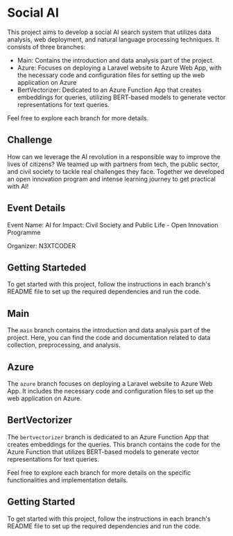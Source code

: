 # Social AI

This project aims to develop a social AI search system that utilizes data analysis, web deployment, and natural language processing techniques. It consists of three branches:

- Main: Contains the introduction and data analysis part of the project.
- Azure: Focuses on deploying a Laravel website to Azure Web App, with the necessary code and configuration files for setting up the web application on Azure
- BertVectorizer: Dedicated to an Azure Function App that creates embeddings for queries, utilizing BERT-based models to generate vector representations for text queries.

Feel free to explore each branch for more details.

## Challenge

How can we leverage the AI revolution in a responsible way to improve the lives of citizens? We teamed up with partners from tech, the public sector, and civil society to tackle real challenges they face. Together we developed an open innovation program and intense learning journey to get practical with AI!

## Event Details

Event Name: AI for Impact: Civil Society and Public Life - Open Innovation Programme

Organizer: N3XTCODER

## Getting Starteded

To get started with this project, follow the instructions in each branch's README file to set up the required dependencies and run the code.

## Main

The `main` branch contains the introduction and data analysis part of the project. Here, you can find the code and documentation related to data collection, preprocessing, and analysis.

## Azure

The `azure` branch focuses on deploying a Laravel website to Azure Web App. It includes the necessary code and configuration files to set up the web application on Azure.

## BertVectorizer

The `bertvectorizer` branch is dedicated to an Azure Function App that creates embeddings for the queries. This branch contains the code for the Azure Function that utilizes BERT-based models to generate vector representations for text queries.

Feel free to explore each branch for more details on the specific functionalities and implementation details.

## Getting Started

To get started with this project, follow the instructions in each branch's README file to set up the required dependencies and run the code.
